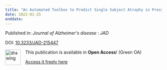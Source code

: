 ```yaml
---
title: "An Automated Toolbox to Predict Single Subject Atrophy in Presymptomatic Granulin Mutation Carriers."
date: 2022-01-25
enddate:
---
```


Published in: *Journal of Alzheimer's disease : JAD*

DOI: [10.3233/JAD-215447](https://doi.org/10.3233/JAD-215447)

<img src="https://upload.wikimedia.org/wikipedia/commons/thumb/9/90/Open_Access_logo_PLoS_white_green.svg/576px-Open_Access_logo_PLoS_white_green.svg.png" alt="drawing" width="50" align="left"/> &nbsp;&nbsp;&nbsp;This publication is available in **Open Access**! (Green OA)

&nbsp;&nbsp;&nbsp;<a href="https://discovery.ucl.ac.uk/10143987/1/Premi_et_al_GENFI6_manuscript_JAD_PDF.pdf">Access it freely here</a>

